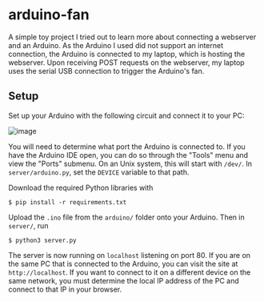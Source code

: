 # arduino-fan

A simple toy project I tried out to learn more about connecting a webserver and an Arduino. As the Arduino I used did not support an internet connection, the Arduino is connected to my laptop, which is hosting the webserver. Upon receiving POST requests on the webserver, my laptop uses the serial USB connection to trigger the Arduino's fan.

## Setup
Set up your Arduino with the following circuit and connect it to your PC:

![image](https://user-images.githubusercontent.com/39608887/163492787-d5d2970f-d867-41f8-ac64-48a2a1bbe742.png)


You will need to determine what port the Arduino is connected to. If you have the Arduino IDE open, you can do so through the "Tools" menu and view the "Ports" submenu. On an Unix system, this will start with `/dev/`. In `server/arduino.py`, set the `DEVICE` variable to that path.

Download the required Python libraries with

```
$ pip install -r requirements.txt
```

Upload the `.ino` file from the `arduino/` folder onto your Arduino. Then in `server/`, run

```
$ python3 server.py
```

The server is now running on `localhost` listening on port 80. If you are on the same PC that is connected to the Arduino, you can visit the site at `http://localhost`. If you want to connect to it on a different device on the same network, you must determine the local IP address of the PC and connect to that IP in your browser.

